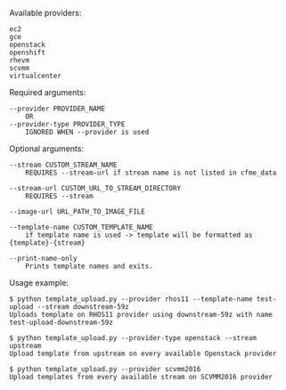 Available providers:

    ec2
    gce
    openstack
    openshift
    rhevm
    scvmm
    virtualcenter



Required arguments:

    --provider PROVIDER_NAME
        OR
    --provider-type PROVIDER_TYPE
        IGNORED WHEN --provider is used

Optional arguments:

    --stream CUSTOM_STREAM_NAME
        REQUIRES --stream-url if stream name is not listed in cfme_data

    --stream-url CUSTOM_URL_TO_STREAM_DIRECTORY
        REQUIRES --stream

    --image-url URL_PATH_TO_IMAGE_FILE

    --template-name CUSTOM_TEMPLATE_NAME
        if template name is used -> template will be formatted as {template}-{stream}
    
    --print-name-only
        Prints template names and exits.

Usage example:

    $ python template_upload.py --provider rhos11 --template-name test-upload --stream downstream-59z
    Uploads template on RHOS11 provider using downstream-59z with name test-upload-downstream-59z

    $ python template_upload.py --provider-type openstack --stream upstream
    Upload template from upstream on every available Openstack provider

    $ python template_upload.py --provider scvmm2016
    Upload templates from every available stream on SCVMM2016 provider
